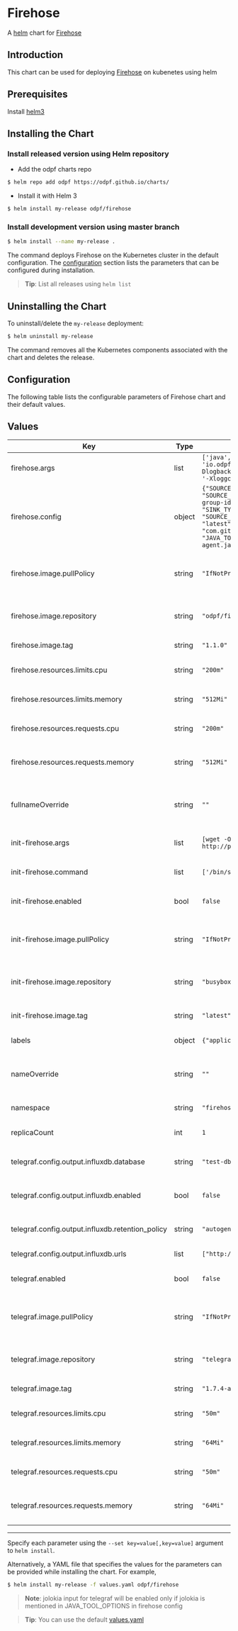# Firehose

A [helm](https://helm.sh/) chart for [Firehose](https://github.com/odpf/firehose)

## Introduction

This chart can be used for deploying [Firehose](https://github.com/odpf/firehose) on kubenetes using helm

## Prerequisites

Install [helm3](https://helm.sh/docs/intro/install/#helm)

## Installing the Chart

### Install released version using Helm repository

* Add the odpf charts repo
  
```bash
$ helm repo add odpf https://odpf.github.io/charts/
```

* Install it with Helm 3
  
```bash
$ helm install my-release odpf/firehose
```

### Install development version using master branch

```bash
$ helm install --name my-release .
```

The command deploys Firehose on the Kubernetes cluster in the default configuration. The [configuration](#configuration) section lists the parameters that can be configured during installation.

> **Tip**: List all releases using `helm list`

## Uninstalling the Chart

To uninstall/delete the `my-release` deployment:

```bash
$ helm uninstall my-release
```

The command removes all the Kubernetes components associated with the chart and deletes the release.

## Configuration

The following table lists the configurable parameters of Firehose chart and their default values.

## Values

| Key | Type | Default | Description |
|-----|------|---------|-------------|
| firehose.args | list | `['java', '-cp', 'bin/*:/work-dir/*', 'io.odpf.firehose.launch.Main', '-server', '-Dlogback.configurationFile=etc/firehose/logback.xml', '-Xloggc:/var/log/firehose']` | args for firehose container |
| firehose.config | object | `{"SOURCE_KAFKA_BROKERS": "127.0.0.1:6667", "SOURCE_KAFKA_CONSUMER_GROUP_ID": "kafka-consumer-group-id", "SOURCE_KAFKA_TOPIC": "sample-topic", "SINK_TYPE": "log", "SOURCE_KAFKA_CONSUMER_CONFIG_AUTO_OFFSET_RESET": "latest", "INPUT_SCHEMA_PROTO_CLASS": "com.github.firehose.sampleLogProto.SampleLogMessage", "JAVA_TOOL_OPTIONS": "-javaagent:jolokia-jvm-agent.jar=port=8778,host=localhost"}` | env variables required by firehose, [read more](https://github.com/odpf/firehose/blob/main/docs/reference/configuration.md#configurations) |
| firehose.image.pullPolicy | string | `"IfNotPresent"` | the Kubernetes [imagePullPolicy](https://kubernetes.io/docs/concepts/containers/images/#updating-images) value for firehose container |
| firehose.image.repository | string | `"odpf/firehose"` | docker repository to download firehose image |
| firehose.image.tag | string | `"1.1.0"` | firehose docker image tag |
| firehose.resources.limits.cpu | string | `"200m"` | firehose container cpu limit |
| firehose.resources.limits.memory | string | `"512Mi"` | firehose container memory limit |
| firehose.resources.requests.cpu | string | `"200m"` | firehose container cpu requests |
| firehose.resources.requests.memory | string | `"512Mi"` | firehose container memory requests |
| fullnameOverride | string | `""` | overrides the fullname when used in the naming of resources |
| init-firehose.args | list | `[wget -O /work-dir/protos.jar http://proto_jar_url.jar]` | args for init-firehose container |
| init-firehose.command | list | `['/bin/sh', '-c']` | commands for init-firehose container |
| init-firehose.enabled | bool | `false` | flag for enabling init-firehose |
| init-firehose.image.pullPolicy | string | `"IfNotPresent"` | the Kubernetes [imagePullPolicy](https://kubernetes.io/docs/concepts/containers/images/#updating-images) value for init-firehose container |
| init-firehose.image.repository | string | `"busybox"` | docker repository to download init-firehose image |
| init-firehose.image.tag | string | `"latest"` | init-firehose docker image tag |
| labels | object | `{"application":"firehose"}` | labels for all resouces |
| nameOverride | string | `""` | overrides the chart name when used in the naming of resources |
| namespace | string | `"firehose-test"` | kubernetes namespace |
| replicaCount | int | `1` | number of replicas of firehose pod |
| telegraf.config.output.influxdb.database | string | `"test-db"` | db name for telegraf influxdb output |
| telegraf.config.output.influxdb.enabled | bool | `false` | flag for enabling telegraf influxdb output |
| telegraf.config.output.influxdb.retention_policy | string | `"autogen"` | retention policy for telegraf influxdb output |
| telegraf.config.output.influxdb.urls | list | `["http://localhost:8086"]` | influxdb urls for telegraf output |
| telegraf.enabled | bool | `false` | flag for enabling telegraf |
| telegraf.image.pullPolicy | string | `"IfNotPresent"` | the Kubernetes [imagePullPolicy](https://kubernetes.io/docs/concepts/containers/images/#updating-images) value for telegraf container |
| telegraf.image.repository | string | `"telegraf"` | docker repository to download telegraf image |
| telegraf.image.tag | string | `"1.7.4-alpine"` | telegraf docker image tag |
| telegraf.resources.limits.cpu | string | `"50m"` | telegraf container cpu limit |
| telegraf.resources.limits.memory | string | `"64Mi"` | telegraf container memory limit |
| telegraf.resources.requests.cpu | string | `"50m"` | telegraf container cpu requests |
| telegraf.resources.requests.memory | string | `"64Mi"` | telegraf container memory requests |
---

Specify each parameter using the `--set key=value[,key=value]` argument to `helm install`.

Alternatively, a YAML file that specifies the values for the parameters can be provided while installing the chart. For example,

```bash
$ helm install my-release -f values.yaml odpf/firehose
```

> **Note**: jolokia input for telegraf will be enabled only if jolokia is mentioned in JAVA_TOOL_OPTIONS in firehose config

> **Tip**: You can use the default [values.yaml](values.yaml)
